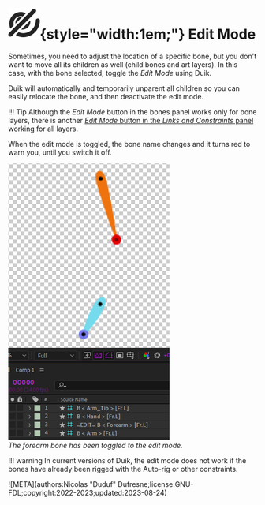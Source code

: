 # ![](../../../img/duik/icons/unlink.svg){style="width:1em;"} Edit Mode

Sometimes, you need to adjust the location of a specific bone, but you don't want to move all its children as well (child bones and art layers). In this case, with the bone selected, toggle the *Edit Mode* using Duik.

Duik will automatically and temporarily unparent all children so you can easily relocate the bone, and then deactivate the edit mode.

!!! Tip
    Although the *Edit Mode* button in the bones panel works only for bone layers, there is another [*Edit Mode* button in the *Links and Constraints* panel](../../constraints/tools/edit-mode.md) working for all layers.

When the edit mode is toggled, the bone name changes and it turns red to warn you, until you switch it off.

![](../../../img/duik/bones/edit_mode.png)  
*The forearm bone has been toggled to the edit mode.*

!!! warning
    In current versions of Duik, the edit mode does not work if the bones have already been rigged with the Auto-rig or other constraints.


![META](authors:Nicolas "Duduf" Dufresne;license:GNU-FDL;copyright:2022-2023;updated:2023-08-24)

